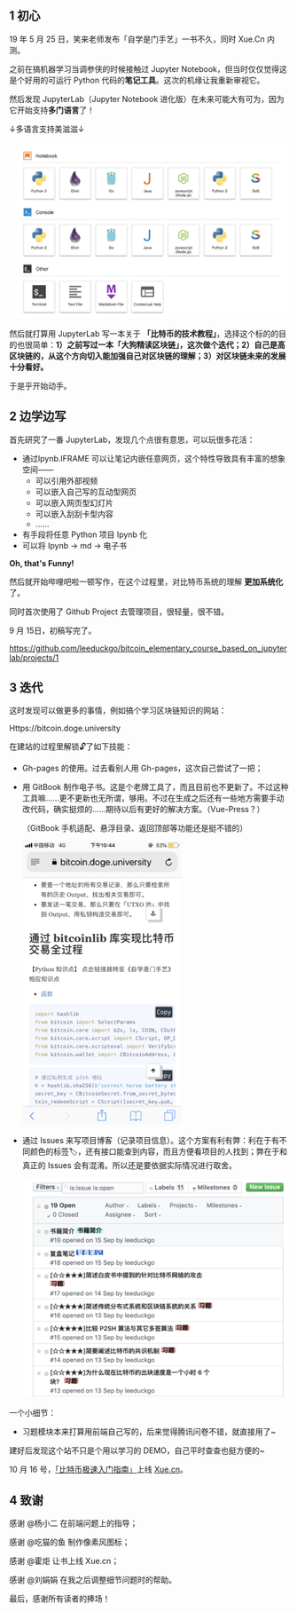 ## 1 初心

19 年 5 月 25 日，笑来老师发布「自学是门手艺」一书不久，同时 Xue.Cn 内测。

之前在搞机器学习当调参侠的时候接触过 Jupyter Notebook，但当时仅仅觉得这是个好用的可运行 Python 代码的**笔记工具**。这次的机缘让我重新审视它。

然后发现 JupyterLab（Jupyter Notebook 进化版）在未来可能大有可为，因为它开始支持**多门语言**了！

↓多语言支持美滋滋↓

![image-20191019212151536](multi_lang.png)



然后就打算用 JupyterLab 写一本关于 **「比特币的技术教程」**，选择这个标的的目的也很简单：**1）之前写过一本「大狗精读区块链」，这次做个迭代；2）自己是高区块链的，从这个方向切入能加强自己对区块链的理解；3）对区块链未来的发展十分看好。**

于是乎开始动手。

## 2 边学边写

首先研究了一番 JupyterLab，发现几个点很有意思，可以玩很多花活：

- 通过Ipynb.IFRAME 可以让笔记内嵌任意网页，这个特性导致具有丰富的想象空间——
  - 可以引用外部视频
  - 可以嵌入自己写的互动型网页
  - 可以嵌入网页型幻灯片
  - 可以嵌入刮刮卡型内容
  - ……
- 有手段将任意 Python 项目 Ipynb 化
- 可以将 Ipynb -> md -> 电子书

**Oh, that's Funny!**

然后就开始哔哩吧啦一顿写作，在这个过程里，对比特币系统的理解 **更加系统化** 了。

同时首次使用了 Github Project 去管理项目，很轻量，很不错。

9 月 15日，初稿写完了。

https://github.com/leeduckgo/bitcoin_elementary_course_based_on_jupyterlab/projects/1

## 3 迭代

这时发现可以做更多的事情，例如搞个学习区块链知识的网站：

Https://bitcoin.doge.university

在建站的过程里解锁🔓了如下技能：

- Gh-pages 的使用。过去看别人用 Gh-pages，这次自己尝试了一把；

- 用 GitBook 制作电子书。这是个老牌工具了，而且目前也不更新了。不过这种工具嘛……更不更新也无所谓，够用。不过在生成之后还有一些地方需要手动改代码，确实挺烦的……期待以后有更好的解决方案。（Vue-Press？）

  （GitBook 手机适配、悬浮目录、返回顶部等功能还是挺不错的）

  <img src="mobile_v.png" alt="image-20191019224513777" style="zoom:50%;" />

- 通过 Issues 来写项目博客（记录项目信息）。这个方案有利有弊：利在于有不同颜色的标签🏷，还有接口能查到内容，而且方便看项目的人找到；弊在于和真正的 Issues 会有混淆。所以还是要依据实际情况进行取舍。

  <img src="issues.png" alt="image-20191019224137205" style="zoom:50%;" />

一个小细节：

- 习题模块本来打算用前端自己写的，后来觉得腾讯问卷不错，就直接用了~

建好后发现这个站不只是个用以学习的 DEMO，自己平时查查也挺方便的~

10 月 16 号，[「比特币极速入门指南」](https://xue.cn/hub/app/books/3)上线 [Xue.cn](https://xue.cn)。

## 4 致谢

感谢 @杨小二 在前端问题上的指导；

感谢 @吃猫的鱼 制作像素风图标；

感谢 @霍炬 让书上线 Xue.cn；

感谢 @刘娟娟 在我之后调整细节问题时的帮助。

最后，感谢所有读者的捧场！

